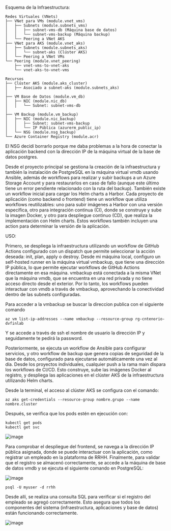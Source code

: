 Esquema de la Infraestructura:

    Redes Virtuales (VNets)
    ├── VNet para VMs (module.vnet_vms)
    │   ├── Subnets (module.subnets_vms)
    │   │   ├── subnet-vms-db (Máquina base de datos)
    │   │   └── subnet-vms-backup (Máquina backup)
    │   └── Peering a VNet AKS
    ├── VNet para AKS (module.vnet_aks)
    │   ├── Subnets (module.subnets_aks)
    │   │   └── subnet-aks (Clúster AKS)
    │   └── Peering a VNet VMs
    └── Peering (module.vnet_peering)
        ├── vnet-vms-to-vnet-aks
        └── vnet-aks-to-vnet-vms
    
    Recursos
    ├── Clúster AKS (module.aks_cluster)
    │   ├── Asociado a subnet-aks (module.subnets_aks)
    │   
    ├── VM Base de Datos (module.vm_db)
    │   ├── NIC (module.nic_db)
    │   │   └── Subnet: subnet-vms-db
    │   
    ├── VM Backup (module.vm_backup)
    │   ├── NIC (module.nic_backup)
    │   │   ├── Subnet: subnet-vms-backup
    │   │   └── IP Pública (azurerm_public_ip)
    │   └── NSG (module.nsg_backup)  
    └── Azure Container Registry (module.acr)

El NSG decidí borrarlo porque me daba problemas a la hora de conectar la aplicación backend con la dirección IP de la máquina virtual de la base de datos postgres.


Desde el proyecto principal se gestiona la creación de la infraestructura y también la instalación de PostgreSQL en la máquina virtual vmdb usando Ansible, además de workflows para realizar y subir backups a un Azure Storage Account y para restaurarlos en caso de fallo (aunque este último tiene un error pendiente relacionado con la ruta del backup). También existe un workflow inicial para cargar los Helm charts a Harbor. Cada proyecto de aplicación (como backend o frontend) tiene un workflow que utiliza workflows reutilizables: uno para subir imágenes a Harbor con una versión específica, otro para integración continua (CI), donde se construye y sube la imagen Docker, y otro para despliegue continuo (CD), que realiza la implementación con Helm charts. Estos workflows también incluyen una action para determinar la versión de la aplicación.



USO:

Primero, se despliega la infraestructura utilizando un workflow de GitHub Actions configurado con un dispatch que permite seleccionar la acción deseada: init, plan, apply o destroy. Desde mi máquina local, configuro un self-hosted runner en la máquina virtual vmbackup, que tiene una dirección IP pública, lo que permite ejecutar workflows de GitHub Actions directamente en esa máquina. vmbackup está conectada a la misma VNet que la máquina vmdb, que se encuentra en una red privada y no tiene acceso directo desde el exterior. Por lo tanto, los workflows pueden interactuar con vmdb a través de vmbackup, aprovechando la conectividad dentro de las subnets configuradas.

Para acceder a la vmbackup se buscar la direccion publica con el siguiente comando

    az vm list-ip-addresses --name vmbackup --resource-group rg-cntenorio-dvfinlab
    
Y se accede a través de ssh el nombre de usuario la dirección IP y seguidamente te pedirá la password.

Posteriormente, se ejecuta un workflow de Ansible para configurar servicios, y otro workflow de backup que genera copias de seguridad de la base de datos, configurado para ejecutarse automáticamente una vez al día. Desde los proyectos individuales, cualquier push a la rama main dispara los workflows de CI/CD. Esto construye, sube las imágenes Docker al registro, y despliega las aplicaciones en el clúster AKS de la infraestructura utilizando Helm charts.

Desde la terminal, el acceso al clúster AKS se configura con el comando:
    
    az aks get-credentials --resource-group nombre.grupo --name nombre.cluster


Después, se verifica que los pods estén en ejecución con:

    kubectl get pods
    kubectl get svc

![image](https://github.com/user-attachments/assets/292080ad-ac3b-408f-a20d-b727ca280abb)


Para comprobar el despliegue del frontend, se navega a la dirección IP pública asignada, donde se puede interactuar con la aplicación, como registrar un empleado en la plataforma de RRHH. Finalmente, para validar que el registro se almacenó correctamente, se accede a la máquina de base de datos vmdb y se ejecuta el siguiente comando en PostgreSQL:

![image](https://github.com/user-attachments/assets/ab58f96c-dbfe-44f1-8f65-19cbb26ef8d3)

    psql -U myuser -d rrhh

Desde allí, se realiza una consulta SQL para verificar si el registro del empleado se agregó correctamente. Esto asegura que todos los componentes del sistema (infraestructura, aplicaciones y base de datos) están funcionando correctamente.

![image](https://github.com/user-attachments/assets/fcd1a76c-2cbc-4e5f-ad97-a85e7b134da0)


